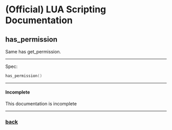 
# (Official) LUA Scripting Documentation

## has_permission

Same has get_permission.

___

Spec:

```lua
has_permission()
```

___

#### Incomplete

This documentation is incomplete

___

### [back](../other)
